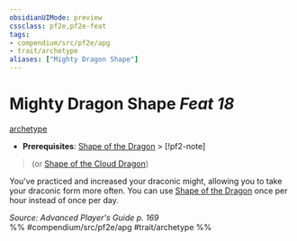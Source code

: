 ```yaml
---
obsidianUIMode: preview
cssclass: pf2e,pf2e-feat
tags:
- compendium/src/pf2e/apg
- trait/archetype
aliases: ["Mighty Dragon Shape"]
---
```

# Mighty Dragon Shape  *Feat 18*  
[archetype](rules/traits/archetype.md "Archetype Feat Trait")  

- **Prerequisites**: [Shape of the Dragon](compendium/feats/shape-of-the-dragon-apg.md) > [!pf2-note]
> (or [Shape of the Cloud Dragon](compendium/feats/shape-of-the-cloud-dragon-sot3.md))

You've practiced and increased your draconic might, allowing you to take your draconic form more often. You can use [Shape of the Dragon](compendium/feats/shape-of-the-dragon-apg.md) once per hour instead of once per day.

*Source: Advanced Player's Guide p. 169*  
%% #compendium/src/pf2e/apg #trait/archetype %%